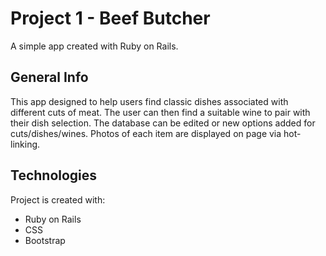 # Project 1 - Beef Butcher 
A simple app created with Ruby on Rails. 

## General Info
This app designed to help users find classic dishes associated with different cuts of meat. The user can then find a suitable wine to pair with their dish selection. The database can be edited or new options added for cuts/dishes/wines. Photos of each item are displayed on page via hot-linking. 

## Technologies
Project is created with:
- Ruby on Rails 
- CSS 
- Bootstrap 
